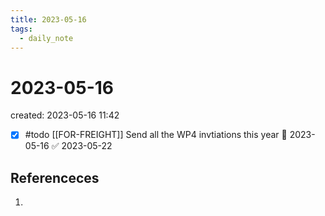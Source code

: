 ```yaml
---
title: 2023-05-16
tags:
  - daily_note
---
```


# 2023-05-16
created: 2023-05-16 11:42

- [x] #todo [[FOR-FREIGHT]] Send all the WP4 invtiations this year 📅 2023-05-16 ✅ 2023-05-22

## Referenceces
1. 